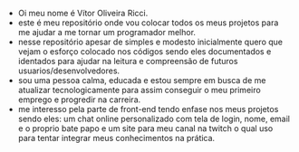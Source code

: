 - Oi meu nome é Vítor Oliveira Ricci.
- este é meu repositório onde vou colocar todos os meus projetos para me ajudar a me tornar um programador melhor.
- nesse repositório apesar de simples e modesto inicialmente quero que vejam o esforço colocado nos códigos sendo eles documentados e identados para ajudar na leitura e compreensão de futuros usuarios/desenvolvedores.
- sou uma pessoa calma, educada e estou sempre em busca de me atualizar tecnologicamente para assim conseguir o meu primeiro emprego e progredir na carreira.
- me interesso pela parte de front-end tendo enfase nos meus projetos sendo eles: um chat online personalizado com tela de login, nome, email e o proprio bate papo e um site para meu canal na twitch o qual uso para tentar integrar meus conhecimentos na prática.
<!---
VitRicci/VitRicci is a ✨ special ✨ repository because its `README.md` (this file) appears on your GitHub profile.
You can click the Preview link to take a look at your changes.
--->
